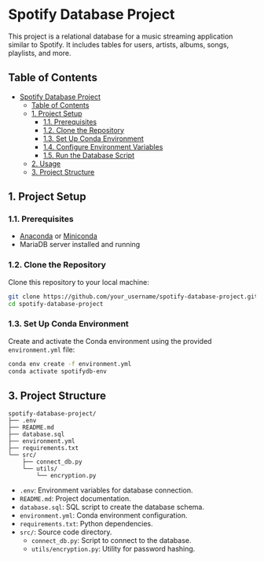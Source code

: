 # Spotify Database Project

This project is a relational database for a music streaming application similar to Spotify. It includes tables for users, artists, albums, songs, playlists, and more.

## Table of Contents

- [Spotify Database Project](#spotify-database-project)
  - [Table of Contents](#table-of-contents)
  - [1. Project Setup](#1-project-setup)
    - [1.1. Prerequisites](#11-prerequisites)
    - [1.2. Clone the Repository](#12-clone-the-repository)
    - [1.3. Set Up Conda Environment](#13-set-up-conda-environment)
    - [1.4. Configure Environment Variables](#14-configure-environment-variables)
    - [1.5. Run the Database Script](#15-run-the-database-script)
  - [2. Usage](#2-usage)
  - [3. Project Structure](#3-project-structure)

## 1. Project Setup

### 1.1. Prerequisites

- [Anaconda](https://www.anaconda.com/products/distribution) or [Miniconda](https://docs.conda.io/en/latest/miniconda.html)
- MariaDB server installed and running

### 1.2. Clone the Repository

Clone this repository to your local machine:

```bash
git clone https://github.com/your_username/spotify-database-project.git
cd spotify-database-project
```

### 1.3. Set Up Conda Environment

Create and activate the Conda environment using the provided `environment.yml` file:

```bash
conda env create -f environment.yml
conda activate spotifydb-env
```


## 3. Project Structure

```
spotify-database-project/
├── .env
├── README.md
├── database.sql
├── environment.yml
├── requirements.txt
└── src/
    ├── connect_db.py
    └── utils/
        └── encryption.py
```

- `.env`: Environment variables for database connection.
- `README.md`: Project documentation.
- `database.sql`: SQL script to create the database schema.
- `environment.yml`: Conda environment configuration.
- `requirements.txt`: Python dependencies.
- `src/`: Source code directory.
  - `connect_db.py`: Script to connect to the database.
  - `utils/encryption.py`: Utility for password hashing.
